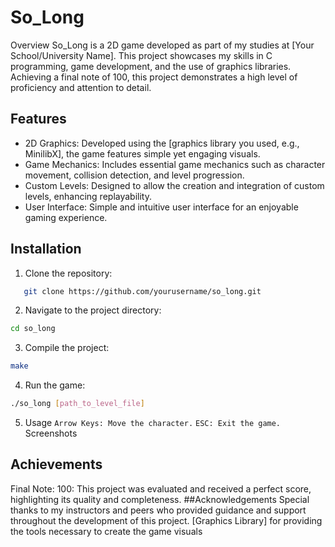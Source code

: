 # So_Long
Overview
So_Long is a 2D game developed as part of my studies at [Your School/University Name]. This project showcases my skills in C programming, game development, and the use of graphics libraries. Achieving a final note of 100, this project demonstrates a high level of proficiency and attention to detail.

## Features
- 2D Graphics: Developed using the [graphics library you used, e.g., MinilibX], the game features simple yet engaging visuals.
- Game Mechanics: Includes essential game mechanics such as character movement, collision detection, and level progression.
- Custom Levels: Designed to allow the creation and integration of custom levels, enhancing replayability.
- User Interface: Simple and intuitive user interface for an enjoyable gaming experience.

## Installation
1. Clone the repository:
```bash
   git clone https://github.com/yourusername/so_long.git
```
2. Navigate to the project directory:
```bash
cd so_long
```
3. Compile the project:
```bash
make
```
4. Run the game:
```bash
./so_long [path_to_level_file]
```
5. Usage
```Arrow Keys: Move the character.```
```ESC: Exit the game.```
Screenshots

## Achievements
Final Note: 100: This project was evaluated and received a perfect score, highlighting its quality and completeness.
##Acknowledgements
Special thanks to my instructors and peers who provided guidance and support throughout the development of this project.
[Graphics Library] for providing the tools necessary to create the game visuals
